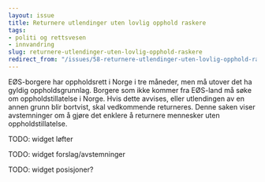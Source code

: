 ```yaml
---
layout: issue
title: Returnere utlendinger uten lovlig opphold raskere
tags:
- politi og rettsvesen
- innvandring
slug: returnere-utlendinger-uten-lovlig-opphold-raskere
redirect_from: "/issues/58-returnere-utlendinger-uten-lovlig-opphold-raskere"
---
```


EØS-borgere har oppholdsrett i Norge i tre måneder, men må utover det ha gyldig oppholdsgrunnlag. Borgere som ikke kommer fra EØS-land må søke om oppholdstillatelse i Norge. Hvis dette avvises, eller utlendingen av en annen grunn blir bortvist, skal vedkommende returneres.  Denne saken viser avstemninger om å gjøre det enklere å returnere mennesker uten oppholdstillatelse.

TODO: widget løfter

TODO: widget forslag/avstemninger

TODO: widget posisjoner?

